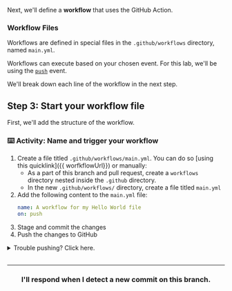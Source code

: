 Next, we'll define a **workflow** that uses the GitHub Action.

### Workflow Files

Workflows are defined in special files in the `.github/workflows` directory, named `main.yml`.

Workflows can execute based on your chosen event. For this lab, we'll be using the [`push`](https://developer.github.com/v3/activity/events/types/#pushevent) event.

We'll break down each line of the workflow in the next step.

## Step 3: Start your workflow file

First, we'll add the structure of the workflow.

### :keyboard: Activity: Name and trigger your workflow

1. Create a file titled `.github/workflows/main.yml`. You can do so [using this quicklink]({{ worfkflowUrl}}) or manually:
   - As a part of this branch and pull request, create a `workflows` directory nested inside the `.github` directory.
   - In the new `.github/workflows/` directory, create a file titled `main.yml`
1. Add the following content to the `main.yml` file:
   ```yaml
   name: A workflow for my Hello World file
   on: push
   ```
1. Stage and commit the changes
1. Push the changes to GitHub

<details><summary>Trouble pushing? Click here.</summary>

The `main.yml` file cannot be edited using an integration. Try editing the file using the web interface, or your command line.

It is possible that you are using an integration (like GitHub Desktop or any other tool that authenticates as you and pushes on your behalf) if you receive a message like the one below:

```shell
To https://github.com/your-username/your-repo.git
 ! [remote rejected] your-branch -> your-branch (refusing to allow an integration to update main.yml)
error: failed to push some refs to 'https://github.com/your-username/your-repo.git'
```

</details>
<br />

<hr>
<h3 align="center">I'll respond when I detect a new commit on this branch.</h3>